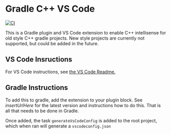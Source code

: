 # Gradle C++ VS Code

[![CI](https://github.com/wpilibsuite/gradle-cpp-vscode/actions/workflows/main.yml/badge.svg)](https://github.com/wpilibsuite/gradle-cpp-vscode/actions/workflows/main.yml)

This is a Gradle plugin and VS Code extension to enable C++ intellisense for old style C++ gradle projects. New style projects are currently not supported, but could be added in the future.

## VS Code Insructions
For VS Code instructions, see [the VS Code Readme.](extension/README.md)

## Gradle Instructions
To add this to gradle, add the extension to your plugin block. See _insertUrlHere_ for the latest version and instructions how to do this. That is all that needs to be done in Gradle.

Once added, the task `generateVsCodeConfig` is added to the root project, which when ran will generate a `vscodeconfig.json` 
